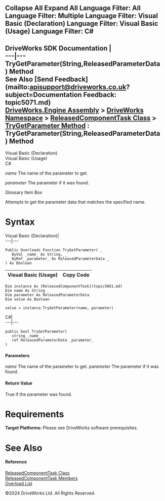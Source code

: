        

 Collapse All Expand All  Language Filter: All  Language Filter: Multiple  Language Filter: Visual Basic (Declaration) Language Filter: Visual Basic (Usage) Language Filter: C#  
---  
DriveWorks SDK Documentation  |   
---|---  
TryGetParameter(String,ReleasedParameterData) Method   
See Also [Send Feedback](mailto:apisupport@driveworks.co.uk?subject=Documentation Feedback: topic5071.md)  
[DriveWorks.Engine Assembly](topic2156.md) > [DriveWorks Namespace](topic2159.md) > [ReleasedComponentTask Class](topic5061.md) > [TryGetParameter Method](topic5070.md) : TryGetParameter(String,ReleasedParameterData) Method  
---  
  
Visual Basic (Declaration)    
Visual Basic (Usage)    
C# 

_name_
    The name of the parameter to get.

_parameter_
    The parameter if it was found.

Glossary Item Box

Attempts to get the parameter data that matches the specified name. 

# Syntax

Visual Basic (Declaration)|   
---|---  
      
    
    Public Overloads Function TryGetParameter( _
       ByVal _name_ As String, _
       ByRef _parameter_ As ReleasedParameterData _
    ) As Boolean  
  
Visual Basic (Usage)| Copy Code  
---|---  
      
    
    Dim instance As [ReleasedComponentTask](topic5061.md)
    Dim name As String
    Dim parameter As ReleasedParameterData
    Dim value As Boolean
     
    value = instance.TryGetParameter(name, parameter)  
  
C#|   
---|---  
      
    
    public bool TryGetParameter( 
       string _name_ ,
       ref ReleasedParameterData _parameter_
    )  
  
#### Parameters

 _name_
    The name of the parameter to get.
_parameter_
    The parameter if it was found.

#### Return Value

True if the parameter was found.

# Requirements

**Target Platforms:** Please see DriveWorks software prerequisites.

# See Also

#### Reference

[ReleasedComponentTask Class](topic5061.md)   
[ReleasedComponentTask Members](topic5062.md)   
[Overload List](topic5070.md)

©2024 DriveWorks Ltd. All Rights Reserved.
